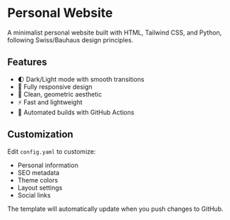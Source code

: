 # Personal Website

A minimalist personal website built with HTML, Tailwind CSS, and Python, following Swiss/Bauhaus design principles.

## Features

- 🌓 Dark/Light mode with smooth transitions
- 📱 Fully responsive design
- 🎨 Clean, geometric aesthetic
- ⚡️ Fast and lightweight
- 🔄 Automated builds with GitHub Actions

## Customization

Edit `config.yaml` to customize:
- Personal information
- SEO metadata
- Theme colors
- Layout settings
- Social links

The template will automatically update when you push changes to GitHub.

